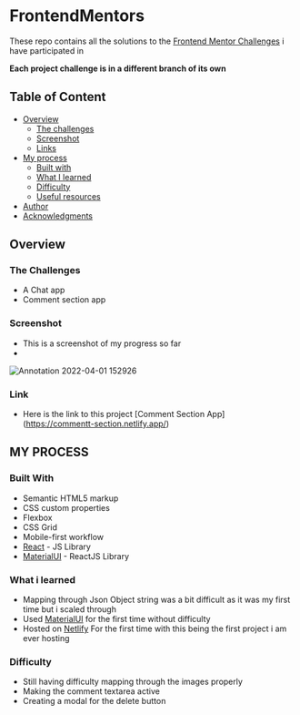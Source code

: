 # FrontendMentors

These repo contains all the solutions to the [Frontend Mentor Challenges](https://www.frontendmentor.io/challenges) i have participated in 

**Each project challenge is in a different branch of its own**


## Table of Content 

- [Overview](#overview)
  - [The challenges](#the-challenge)
  - [Screenshot](#screenshot)
  - [Links](#links)
- [My process](#my-process)
  - [Built with](#built-with)
  - [What I learned](#what-i-learned)
  - [Difficulty](#Difficulty)
  - [Useful resources](#useful-resources)
- [Author](#author)
- [Acknowledgments](#acknowledgments)


## Overview 

### The Challenges 

- A Chat app 
- Comment section app


### Screenshot 
- This is a screenshot of my progress so far 
- 
![Annotation 2022-04-01 152926](https://user-images.githubusercontent.com/67446930/161289905-e5be3a5d-c6a5-416d-aa1c-bc9dad03bd6f.jpg)

### Link
- Here is the link to this project [Comment Section App] (https://commentt-section.netlify.app/) 


## MY PROCESS 

### Built With 

- Semantic HTML5 markup
- CSS custom properties
- Flexbox
- CSS Grid
- Mobile-first workflow
- [React](https://reactjs.org/) - JS Library
- [MaterialUI](https://mui.com/) - ReactJS Library


### What i learned
  - Mapping through Json Object string was a bit difficult as it was my first time but i scaled through
  - Used [MaterialUI](https://mui.com/) for the first time without difficulty 
  - Hosted on [Netlify](https://app.netlify.com/) For the first time with this being the first project i am ever hosting


### Difficulty 
- Still having difficulty mapping through the images properly 
- Making the comment textarea active 
- Creating a modal for the delete button 

